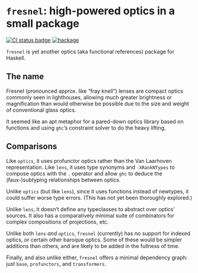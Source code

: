 # `fresnel`: high-powered optics in a small package

[![CI status badge](https://github.com/robrix/fresnel/actions/workflows/ci.yml/badge.svg)][CI status] [![hackage](https://img.shields.io/hackage/v/fresnel.svg?color=blue&style=popout)][hackage]

`fresnel` is yet another optics (aka functional references) package for Haskell.

[CI status]: https://github.com/robrix/fresnel/actions
[hackage]: http://hackage.haskell.org/package/fresnel


## The name

Fresnel (pronounced approx. like “fray knell”) lenses are compact optics commonly seen in lighthouses, allowing much greater brightness or magnification than would otherwise be possible due to the size and weight of conventional glass optics.

It seemed like an apt metaphor for a pared-down optics library based on functions and using `ghc`’s constraint solver to do the heavy lifting.


## Comparisons

Like `optics`, it uses profunctor optics rather than the Van Laarhoven representation. Like `lens`, it uses type synonyms and `-XRankNTypes` to compose optics with the `.` operator and allow `ghc` to deduce the (faux-)subtyping relationships between optics.

Unlike `optics` (but like `lens`), since it uses functions instead of newtypes, it could suffer worse type errors. (This has not yet been thoroughly explored.)

Unlike `lens`, it doesn’t define any typeclasses to abstract over optics’ sources. It also has a comparatively minimal suite of combinators for complex compositions of projections, etc.

Unlike both `lens` _and_ `optics`, `fresnel` (currently) has no support for indexed optics, or certain other baroque optics. Some of these would be simpler additions than others, and are likely to be added in the fullness of time.

Finally, and also unlike either, `fresnel` offers a minimal dependency graph: just `base`, `profunctors`, and `transformers`.
